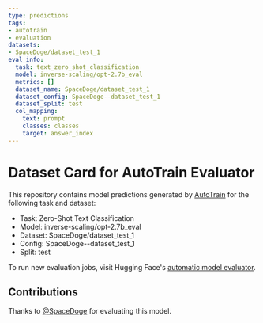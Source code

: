 ```yaml
---
type: predictions
tags:
- autotrain
- evaluation
datasets:
- SpaceDoge/dataset_test_1
eval_info:
  task: text_zero_shot_classification
  model: inverse-scaling/opt-2.7b_eval
  metrics: []
  dataset_name: SpaceDoge/dataset_test_1
  dataset_config: SpaceDoge--dataset_test_1
  dataset_split: test
  col_mapping:
    text: prompt
    classes: classes
    target: answer_index
---
```

# Dataset Card for AutoTrain Evaluator

This repository contains model predictions generated by [AutoTrain](https://huggingface.co/autotrain) for the following task and dataset:

* Task: Zero-Shot Text Classification
* Model: inverse-scaling/opt-2.7b_eval
* Dataset: SpaceDoge/dataset_test_1
* Config: SpaceDoge--dataset_test_1
* Split: test

To run new evaluation jobs, visit Hugging Face's [automatic model evaluator](https://huggingface.co/spaces/autoevaluate/model-evaluator).

## Contributions

Thanks to [@SpaceDoge](https://huggingface.co/SpaceDoge) for evaluating this model.